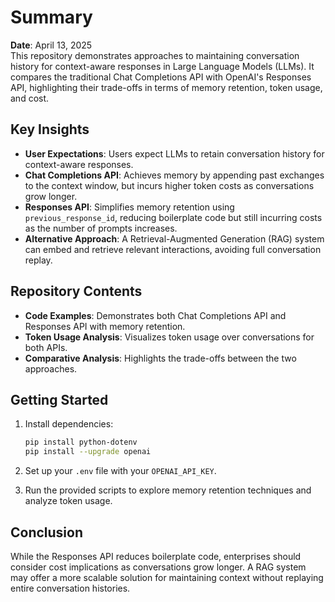 # Summary
**Date**: April 13, 2025  
This repository demonstrates approaches to maintaining conversation history for context-aware responses in Large Language Models (LLMs). It compares the traditional Chat Completions API with OpenAI's Responses API, highlighting their trade-offs in terms of memory retention, token usage, and cost.

## Key Insights

- **User Expectations**: Users expect LLMs to retain conversation history for context-aware responses.  
- **Chat Completions API**: Achieves memory by appending past exchanges to the context window, but incurs higher token costs as conversations grow longer.  
- **Responses API**: Simplifies memory retention using `previous_response_id`, reducing boilerplate code but still incurring costs as the number of prompts increases.  
- **Alternative Approach**: A Retrieval-Augmented Generation (RAG) system can embed and retrieve relevant interactions, avoiding full conversation replay.

## Repository Contents

- **Code Examples**: Demonstrates both Chat Completions API and Responses API with memory retention.  
- **Token Usage Analysis**: Visualizes token usage over conversations for both APIs.  
- **Comparative Analysis**: Highlights the trade-offs between the two approaches.  

## Getting Started

1. Install dependencies:
    ```bash
    pip install python-dotenv
    pip install --upgrade openai
    ```

2. Set up your `.env` file with your `OPENAI_API_KEY`.

3. Run the provided scripts to explore memory retention techniques and analyze token usage.

## Conclusion

While the Responses API reduces boilerplate code, enterprises should consider cost implications as conversations grow longer. A RAG system may offer a more scalable solution for maintaining context without replaying entire conversation histories.

